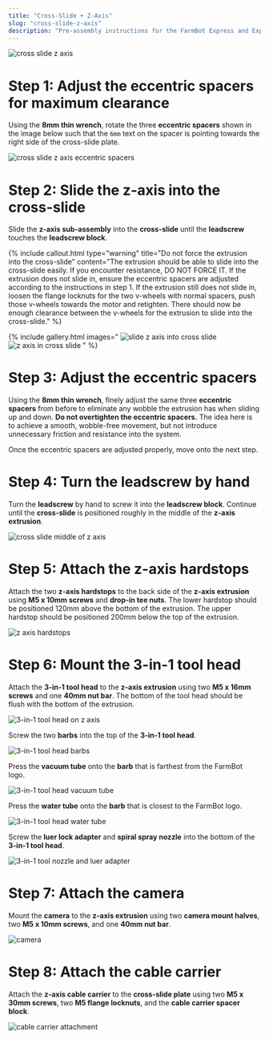 ```yaml
---
title: "Cross-Slide + Z-Axis"
slug: "cross-slide-z-axis"
description: "Pre-assembly instructions for the FarmBot Express and Express XL cross-slide + z-axis"
---
```



![cross slide z axis](_images/cross_slide_z_axis.png)

# Step 1: Adjust the eccentric spacers for maximum clearance
Using the **8mm thin wrench**, rotate the three **eccentric spacers** shown in the image below such that the `6mm` text on the spacer is pointing towards the right side of the cross-slide plate.

![cross slide z axis eccentric spacers](_images/cross_slide_z_axis_eccentric_spacers.png)

# Step 2: Slide the z-axis into the cross-slide
Slide the **z-axis sub-assembly** into the **cross-slide** until the **leadscrew** touches the **leadscrew block**.

{%
include callout.html
type="warning"
title="Do not force the extrusion into the cross-slide"
content="The extrusion should be able to slide into the cross-slide easily. If you encounter resistance, DO NOT FORCE IT. If the extrusion does not slide in, ensure the eccentric spacers are adjusted according to the instructions in step 1. If the extrusion still does not slide in, loosen the flange locknuts for the two v-wheels with normal spacers, push those v-wheels towards the motor and retighten. There should now be enough clearance between the v-wheels for the extrusion to slide into the cross-slide."
%}

{% include gallery.html images="
![slide z axis into cross slide](_images/slide_z_axis_into_cross_slide.png)
![z axis in cross slide](_images/z_axis_in_cross_slide.png)
" %}

# Step 3: Adjust the eccentric spacers
Using the **8mm thin wrench**, finely adjust the same three **eccentric spacers** from before to eliminate any wobble the extrusion has when sliding up and down. **Do not overtighten the eccentric spacers.** The idea here is to achieve a smooth, wobble-free movement, but not introduce unnecessary friction and resistance into the system.

Once the eccentric spacers are adjusted properly, move onto the next step.

# Step 4: Turn the leadscrew by hand
Turn the **leadscrew** by hand to screw it into the **leadscrew block**. Continue until the **cross-slide** is positioned roughly in the middle of the **z-axis extrusion**.

![cross slide middle of z axis](_images/cross_slide_middle_of_z_axis.png)

# Step 5: Attach the z-axis hardstops
Attach the two **z-axis hardstops** to the back side of the **z-axis extrusion** using **M5 x 10mm screws** and **drop-in tee nuts**. The lower hardstop should be positioned 120mm above the bottom of the extrusion. The upper hardstop should be positioned 200mm below the top of the extrusion.

![z axis hardstops](_images/z_axis_hardstops.png)

# Step 6: Mount the 3-in-1 tool head
Attach the **3-in-1 tool head** to the **z-axis extrusion** using two **M5 x 16mm screws** and one **40mm nut bar**. The bottom of the tool head should be flush with the bottom of the extrusion.

![3-in-1 tool head on z axis](_images/3-in-1_tool_head_on_z_axis.png)

Screw the two **barbs** into the top of the **3-in-1 tool head**.

![3-in-1 tool head barbs](_images/3-in-1_tool_head_barbs.png)

Press the **vacuum tube** onto the **barb** that is farthest from the FarmBot logo.

![3-in-1 tool head vacuum tube](_images/3-in-1_tool_head_vacuum_tube.png)

Press the **water tube** onto the **barb** that is closest to the FarmBot logo.

![3-in-1 tool head water tube](_images/3-in-1_tool_head_water_tube.png)

Screw the **luer lock adapter** and **spiral spray nozzle** into the bottom of the **3-in-1 tool head**.

![3-in-1 tool nozzle and luer adapter](_images/3-in-1_tool_nozzle_and_luer_adapter.png)

# Step 7: Attach the camera
Mount the **camera** to the **z-axis extrusion** using two **camera mount halves**, two **M5 x 10mm screws**, and one **40mm nut bar**.

![camera](_images/camera.png)

# Step 8: Attach the cable carrier
Attach the **z-axis cable carrier** to the **cross-slide plate** using two **M5 x 30mm screws**, two **M5 flange locknuts**, and the **cable carrier spacer block**.

![cable carrier attachment](_images/cable_carrier_attachment.png)




